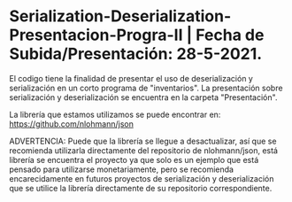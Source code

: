 # Serialization-Deserialization-Presentacion-Progra-II |  Fecha de Subida/Presentación: 28-5-2021.

El codigo tiene la finalidad de presentar el uso de deserialización y serialización en un corto programa de "inventarios".
La presentación sobre serialización y deserialización se encuentra en la carpeta "Presentación".

La librería que estamos utilizamos se puede encontrar en: https://github.com/nlohmann/json 

ADVERTENCIA: Puede que la librería se llegue a desactualizar, así que se recomienda utilizarla directamente del repositorio de nlohmann/json, está librería se encuentra el proyecto ya que solo es un ejemplo que está pensado para utilizarse monetariamente, pero se recomienda encarecidamente en futuros proyectos de serialización y deserialización que se utilice la librería directamente de su repositorio correspondiente.
